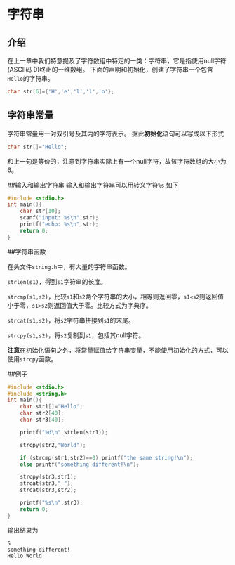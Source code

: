 # 字符串

## 介绍
在上一章中我们特意提及了字符数组中特定的一类：字符串，它是指使用null字符(ASCII码 0)终止的一维数组。
下面的声明和初始化，创建了字符串一个包含`Hello`的字符串。

```c
char str[6]={'H','e','l','l','o'};
```

## 字符串常量
字符串常量用一对双引号及其内的字符表示。
据此**初始化**语句可以写成以下形式

```c
char str[]="Hello";
```

和上一句是等价的，注意到字符串实际上有一个null字符，故该字符数组的大小为6。

##输入和输出字符串
输入和输出字符串可以用转义字符`%s`
如下

```c
#include <stdio.h>
int main(){
	char str[10];
	scanf("input: %s\n",str);
	printf("echo: %s\n",str);
	return 0;
}
```

##字符串函数

在头文件`string.h`中，有大量的字符串函数。

`strlen(s1)`，得到`s1`字符串的长度。

`strcmp(s1,s2)`，比较`s1`和`s2`两个字符串的大小，相等则返回零，`s1<s2`则返回值小于零，`s1>s2`则返回值大于零。比较方式为字典序。

`strcat(s1,s2)`，将`s2`字符串拼接到`s1`的末尾。

`strcpy(s1,s2)`，将`s2`复制到`s1`，包括其null字符。

**注意**在初始化语句之外，将常量赋值给字符串变量，不能使用初始化的方式，可以使用`strcpy`函数。

##例子

```c
#include <stdio.h>
#include <string.h>
int main(){
	char str1[]="Hello";
	char str2[40];
	char str3[40];

	printf("%d\n",strlen(str1));

	strcpy(str2,"World");

	if (strcmp(str1,str2)==0) printf("the same string!\n"); 
	else printf("something different!\n");

	strcpy(str3,str1);
	strcat(str3," ");
	strcat(str3,str2);

	printf("%s\n",str3);
	return 0;
}
```

输出结果为
```
5
something different!
Hello World
```

